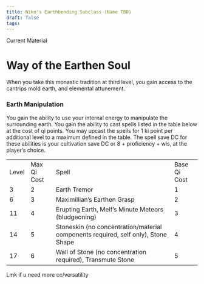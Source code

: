 ```yaml
---
title: Niko's Earthbending Subclass (Name TBD)
draft: false
tags:
---
```

Current Material


# Way of the Earthen Soul

When you take this monastic tradition at third level, you gain access to the cantrips mold earth, and elemental attunement. 

### Earth Manipulation

You gain the ability to use your internal energy to manipulate the surrounding earth. You gain the ability to cast spells listed in the table below at the cost of qi points. You may upcast the spells for 1 ki point per additional level to a maximum defined in the table. The spell save DC for these abilities is your cultivation save DC or 8 + proficiency + wis, at the player’s choice. 

  

|       |             |                                                                                   |              |
| ----- | ----------- | --------------------------------------------------------------------------------- | ------------ |
| Level | Max Qi Cost | Spell                                                                             | Base Qi Cost |
| 3     | 2           | Earth Tremor                                                                      | 1            |
| 6     | 3           | Maximillian’s Earthen Grasp                                                       | 2            |
| 11    | 4           | Erupting Earth, Melf’s Minute Meteors (bludgeoning)                               | 3            |
| 14    | 5           | Stoneskin (no concentration/material components required, self only), Stone Shape | 4            |
| 17    | 6           | Wall of Stone (no concentration required), Transmute Stone                        | 5            |


Lmk if u need more cc/versatility 
